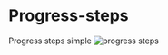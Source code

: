 # Progress-steps
Progress steps simple 
![progress steps](https://user-images.githubusercontent.com/23188047/102886646-2a2ae180-445e-11eb-8e7c-87f17decda2a.gif)
